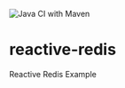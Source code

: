 ![Java CI with Maven](https://github.com/Milfist/reactive-redis/workflows/Java%20CI%20with%20Maven/badge.svg)

# reactive-redis
Reactive Redis Example



